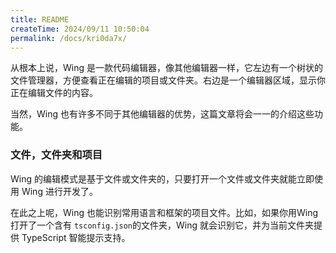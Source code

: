 ```yaml
---
title: README
createTime: 2024/09/11 10:50:04
permalink: /docs/kri0da7x/
---
```

从根本上说，Wing 是一款代码编辑器，像其他编辑器一样，它左边有一个树状的文件管理器，方便查看正在编辑的项目或文件夹。右边是一个编辑器区域，显示你正在编辑文件的内容。

当然，Wing 也有许多不同于其他编辑器的优势，这篇文章将会一一的介绍这些功能。

### 文件，文件夹和项目
Wing 的编辑模式是基于文件或文件夹的，只要打开一个文件或文件夹就能立即使用 Wing 进行开发了。

在此之上呢，Wing 也能识别常用语言和框架的项目文件。比如，如果你用Wing打开了一个含有 `tsconfig.json`的文件夹，Wing 就会识别它，并为当前文件夹提供 TypeScript 智能提示支持。
